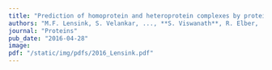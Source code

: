 ```yaml
---
title: "Prediction of homoprotein and heteroprotein complexes by protein docking and template-based modeling: A CASP-CAPRI experiment"
authors: "M.F. Lensink, S. Velankar, ..., **S. Viswanath**, R. Elber, ..., (several authors), S.J. Wodak"
journal: "Proteins"
pub_date: "2016-04-28"
image: 
pdf: "/static/img/pdfs/2016_Lensink.pdf" 
---
```

